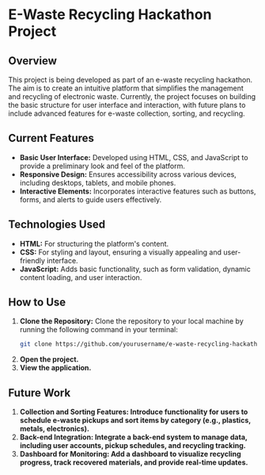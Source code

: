 # E-Waste Recycling Hackathon Project

## Overview
This project is being developed as part of an e-waste recycling hackathon. The aim is to create an intuitive platform that simplifies the management and recycling of electronic waste. Currently, the project focuses on building the basic structure for user interface and interaction, with future plans to include advanced features for e-waste collection, sorting, and recycling.

## Current Features
- **Basic User Interface:** Developed using HTML, CSS, and JavaScript to provide a preliminary look and feel of the platform.
- **Responsive Design:** Ensures accessibility across various devices, including desktops, tablets, and mobile phones.
- **Interactive Elements:** Incorporates interactive features such as buttons, forms, and alerts to guide users effectively.

## Technologies Used
- **HTML:** For structuring the platform's content.
- **CSS:** For styling and layout, ensuring a visually appealing and user-friendly interface.
- **JavaScript:** Adds basic functionality, such as form validation, dynamic content loading, and user interaction.

## How to Use
1. **Clone the Repository:**
   Clone the repository to your local machine by running the following command in your terminal:
   ```bash
   git clone https://github.com/yourusername/e-waste-recycling-hackathon.git
2. **Open the project.**
3. **View the application.**

## Future Work
1. **Collection and Sorting Features: Introduce functionality for users to schedule e-waste pickups and sort items by category (e.g., plastics, metals, electronics).**
2. **Back-end Integration: Integrate a back-end system to manage data, including user accounts, pickup schedules, and recycling tracking.**
3. **Dashboard for Monitoring: Add a dashboard to visualize recycling progress, track recovered materials, and provide real-time updates.**
